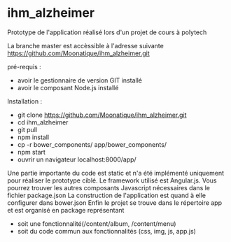 # ihm_alzheimer
Prototype de l'application réalisé lors d'un projet de cours à polytech

La branche master est accèssible à l'adresse suivante https://github.com/Moonatique/ihm_alzheimer.git

pré-requis : 
- avoir le gestionnaire de version GIT installé
- avoir le composant Node.js installé

Installation : 
- git clone https://github.com/Moonatique/ihm_alzheimer.git
- cd ihm_alzheimer
- git pull
- npm install
- cp -r bower_components/ app/bower_components/
- npm start
- ouvrir un navigateur localhost:8000/app/


Une partie importante du code est static et n'a été implémenté uniquement pour réaliser le prototype ciblé.
Le framework utilisé est Angular.js. Vous pourrez trouver les autres composants Javascript nécessaires dans le fichier  package.json
La construction de l'application est quand à elle configurer dans bower.json
Enfin le projet se trouve dans le répertoire app et est organisé en package représentant 
  * soit une fonctionnalité(/content/album, /content/menu) 
  * soit du code commun aux fonctionnalités (css, img, js, app.js)


